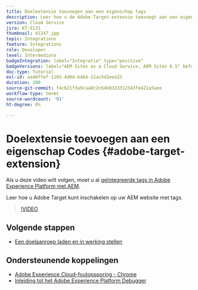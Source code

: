 ```yaml
---
title: Doelextensie toevoegen aan een eigenschap tags
description: Leer hoe u de Adobe Target-extensie toevoegt aan een eigenschap tags.
version: Cloud Service
jira: KT-6131
thumbnail: 41247.jpg
topic: Integrations
feature: Integrations
role: Developer
level: Intermediate
badgeIntegration: label="Integratie" type="positive"
badgeVersions: label="AEM Sites as a Cloud Service, AEM Sites 6.5" before-title="false"
doc-type: Tutorial
exl-id: aa48ffef-1105-4d0d-b4b4-12ac5d2eea23
duration: 290
source-git-commit: f4c621f3a9caa8c2c64b8323312343fe421a5aee
workflow-type: tm+mt
source-wordcount: '91'
ht-degree: 0%

---
```


# Doelextensie toevoegen aan een eigenschap Codes {#adobe-target-extension}

Als u deze video wilt volgen, moet u al [geïntegreerde tags in Adobe Experience Platform met AEM](../experience-platform/data-collection/tags/overview.md).

Leer hoe u Adobe Target kunt inschakelen op uw AEM website met tags.

>[!VIDEO](https://video.tv.adobe.com/v/41247?quality=12&learn=on)

## Volgende stappen

+ [Een doelaanroep laden en in werking stellen](./load-and-fire-target.md)

## Ondersteunende koppelingen

+ [Adobe Experience Cloud-foutopsporing - Chrome](https://chrome.google.com/webstore/detail/adobe-experience-platform/bfnnokhpnncpkdmbokanobigaccjkpob)
+ [Inleiding tot het Adobe Experience Platform Debugger](https://experienceleague.adobe.com/docs/platform-learn/data-collection/debugger/overview.html)
